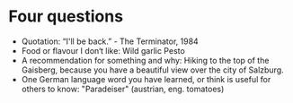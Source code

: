 # Four questions

- Quotation: “I'll be back.” - The Terminator, 1984
- Food or flavour I don‘t like: Wild garlic Pesto
- A recommendation for something and why: Hiking to the top of the Gaisberg, because you have a beautiful view over the city of Salzburg.
- One German language word you have learned, or think is useful for others to know: "Paradeiser" (austrian, eng. tomatoes)
